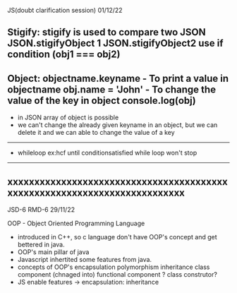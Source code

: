 JS(doubt clarification session) 01/12/22

Stigify:
stigify is used to compare two JSON
JSON.stigifyObject 1     JSON.stigifyObject2
use if condition (obj1 === obj2)
--------------------------------------------------------------------------
Object:
objectname.keyname - To print a value in objectname
obj.name = 'John'  - To change the value of the key in object
console.log(obj)
--------------------------------------------------------------------------
- in JSON array of object is possible
- we can't change the already given keyname in an object, but we can delete
it and we can able to change the value of a key
--------------------------------------------------------------------------
- whileloop ex:hcf
until conditionsatisfied while loop won't stop

--------------------------------------------------------------------------
xxxxxxxxxxxxxxxxxxxxxxxxxxxxxxxxxxxxxxxxxxxxxxxxxxxxxxxxxxxxxxxxxxxxxxxxxx
--------------------------------------------------------------------------
JSD-6 RMD-6 29/11/22

OOP - Object Oriented Programming Language
- introduced in C++, so c language don't have OOP's concept and get 
bettered in java.
- OOP's main pillar of java
- Javascript inhertited some features from java.
- concepts of OOP's
        encapsulation
        polymorphism
        inheritance
        class component (chnaged into) functional component
? class construtor?
- JS enable features
        -> encapsulation: 
          inheritance
